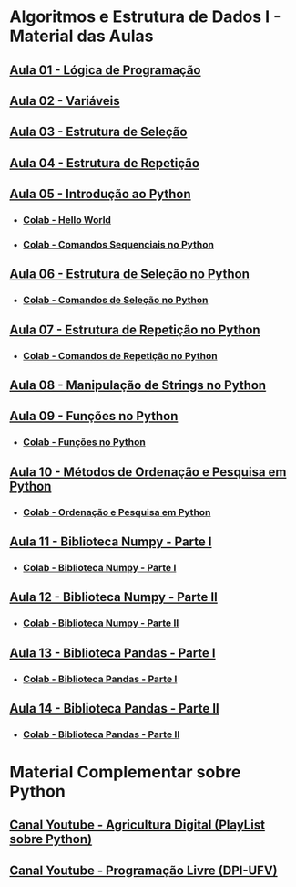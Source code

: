 # Algoritmos e Estrutura de Dados I - Material das Aulas

## [Aula 01 - Lógica de Programação](https://github.com/gustavowillam/AEDI/blob/main/Aula%2001.pdf)

## [Aula 02 - Variáveis](https://github.com/gustavowillam/AEDI/blob/main/Aula%2002.pdf)

## [Aula 03 - Estrutura de Seleção](https://github.com/gustavowillam/AEDI/blob/main/Aula%2003.pdf)

## [Aula 04 - Estrutura de Repetição](https://github.com/gustavowillam/AEDI/blob/main/Aula%2004.pdf)

## [Aula 05 - Introdução ao Python](https://github.com/gustavowillam/AEDI/blob/main/Aula%2005.pdf)

* ### [Colab - Hello World](https://colab.research.google.com/drive/1Cnmiokm3lLMsdOKcrXg8ASKgKRS2KqTa?usp=sharing)

* ### [Colab - Comandos Sequenciais no Python](https://colab.research.google.com/drive/1l_0h3YxbZsBPRkNYXqSnm2AHFHRTRkrI?usp=sharing)

## [Aula 06 - Estrutura de Seleção no Python](https://github.com/gustavowillam/AEDI/blob/main/Aula%2006.pdf)

* ### [Colab - Comandos de Seleção no Python](https://colab.research.google.com/drive/1VU7YmaTivnwpD35kwPj07dNZfEkYYZIN?usp=sharing)

## [Aula 07 - Estrutura de Repetição no Python](https://github.com/gustavowillam/AEDI/blob/main/Aula%2007.pdf)

* ### [Colab - Comandos de Repetição no Python](https://colab.research.google.com/drive/1MQ4EkbfCdVIml3nw7XAX6rxnXpeo1bA7?usp=sharing)

## [Aula 08 - Manipulação de Strings no Python](https://github.com/gustavowillam/AEDI/blob/main/Aula%2008.pdf)

## [Aula 09 - Funções no Python](https://github.com/gustavowillam/AEDI/blob/main/Aula%2009.pdf)

* ### [Colab - Funções no Python](https://colab.research.google.com/drive/1nJofdo0MSr8p_e9YHTnZs-bWGFD9AVdm?usp=sharing)

## [Aula 10 - Métodos de Ordenação e Pesquisa em Python](https://github.com/gustavowillam/AEDI/blob/main/Aula%2010.pdf)

* ### [Colab - Ordenação e Pesquisa em Python]()

## [Aula 11 - Biblioteca Numpy - Parte I](https://github.com/gustavowillam/AEDI/blob/main/Aula%2011.pdf)

* ### [Colab - Biblioteca Numpy - Parte I](https://colab.research.google.com/drive/1oI6n6qTV90Bdd6zVqY-6UR3nK6n0WRl3?usp=sharing)

## [Aula 12 - Biblioteca Numpy - Parte II](https://github.com/gustavowillam/AEDI/blob/main/Aula%2012.pdf)

* ### [Colab - Biblioteca Numpy - Parte II](https://colab.research.google.com/drive/1Vr60fvxXF7sEVJRlgTdEZKyUnDpdSRCh?usp=sharing)

## [Aula 13 - Biblioteca Pandas - Parte I](https://github.com/gustavowillam/AEDI/blob/main/Aula%2013.pdf)

* ### [Colab - Biblioteca Pandas - Parte I](https://colab.research.google.com/drive/1ulibdhhPVKxwgJUeoVcxQGKi1fbtXQlJ?usp=sharing)

## [Aula 14 - Biblioteca Pandas - Parte II](https://github.com/gustavowillam/AEDI/blob/main/Aula%2014.pdf)

* ### [Colab - Biblioteca Pandas - Parte II](https://colab.research.google.com/drive/1efB2DDEqZkrDaZdGeGac5icbre4rRd8R?usp=sharing)

# Material Complementar sobre Python

## [Canal Youtube - Agricultura Digital (PlayList sobre Python)](https://www.youtube.com/playlist?list=PLVmqNeV0L_zvTZC3uRvzMpySm4XzDVLHS)

## [Canal Youtube - Programação Livre (DPI-UFV)](https://sites.google.com/view/cursosdpi/in%C3%ADcio?authuser=0)









